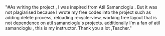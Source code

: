 "#As writing the project , I was inspired from Atil Samancioglu . But it was not plagiarised because I wrote my free codes into the project such as adding delete process, reloading recyclerview, working free layout that is not dependence on atil samancioglu's projects. additionally I'm a fan of atil samancioglu , this is my instructor. Thank you a lot ,Teacher." 
